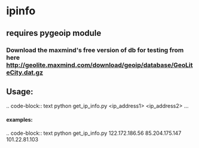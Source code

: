 # ipinfo

## requires pygeoip module
### Download the maxmind's free version of db for testing from here http://geolite.maxmind.com/download/geoip/database/GeoLiteCity.dat.gz 

## Usage:
.. code-block:: text
python get_ip_info.py <ip_address1> <ip_address2> ...


#### examples:
.. code-block:: text
python get_ip_info.py 122.172.186.56 85.204.175.147 101.22.81.103

